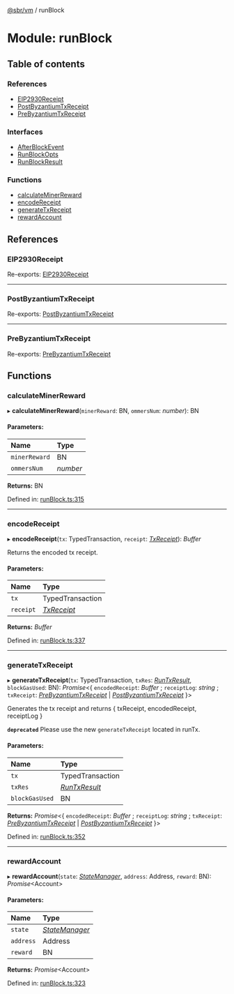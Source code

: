 [@sbr/vm](../README.md) / runBlock

# Module: runBlock

## Table of contents

### References

- [EIP2930Receipt](runblock.md#eip2930receipt)
- [PostByzantiumTxReceipt](runblock.md#postbyzantiumtxreceipt)
- [PreByzantiumTxReceipt](runblock.md#prebyzantiumtxreceipt)

### Interfaces

- [AfterBlockEvent](../interfaces/runblock.afterblockevent.md)
- [RunBlockOpts](../interfaces/runblock.runblockopts.md)
- [RunBlockResult](../interfaces/runblock.runblockresult.md)

### Functions

- [calculateMinerReward](runblock.md#calculateminerreward)
- [encodeReceipt](runblock.md#encodereceipt)
- [generateTxReceipt](runblock.md#generatetxreceipt)
- [rewardAccount](runblock.md#rewardaccount)

## References

### EIP2930Receipt

Re-exports: [EIP2930Receipt](../interfaces/types.eip2930receipt.md)

___

### PostByzantiumTxReceipt

Re-exports: [PostByzantiumTxReceipt](../interfaces/types.postbyzantiumtxreceipt.md)

___

### PreByzantiumTxReceipt

Re-exports: [PreByzantiumTxReceipt](../interfaces/types.prebyzantiumtxreceipt.md)

## Functions

### calculateMinerReward

▸ **calculateMinerReward**(`minerReward`: BN, `ommersNum`: *number*): BN

#### Parameters:

| Name | Type |
| :------ | :------ |
| `minerReward` | BN |
| `ommersNum` | *number* |

**Returns:** BN

Defined in: [runBlock.ts:315](https://github.com/siliconswampio/sbr-vm/blob/master/lib/runBlock.ts#L315)

___

### encodeReceipt

▸ **encodeReceipt**(`tx`: TypedTransaction, `receipt`: [*TxReceipt*](types.md#txreceipt)): *Buffer*

Returns the encoded tx receipt.

#### Parameters:

| Name | Type |
| :------ | :------ |
| `tx` | TypedTransaction |
| `receipt` | [*TxReceipt*](types.md#txreceipt) |

**Returns:** *Buffer*

Defined in: [runBlock.ts:337](https://github.com/siliconswampio/sbr-vm/blob/master/lib/runBlock.ts#L337)

___

### generateTxReceipt

▸ **generateTxReceipt**(`tx`: TypedTransaction, `txRes`: [*RunTxResult*](../interfaces/runtx.runtxresult.md), `blockGasUsed`: BN): *Promise*<{ `encodedReceipt`: *Buffer* ; `receiptLog`: *string* ; `txReceipt`: [*PreByzantiumTxReceipt*](../interfaces/types.prebyzantiumtxreceipt.md) \| [*PostByzantiumTxReceipt*](../interfaces/types.postbyzantiumtxreceipt.md)  }\>

Generates the tx receipt and returns { txReceipt, encodedReceipt, receiptLog }

**`deprecated`** Please use the new `generateTxReceipt` located in runTx.

#### Parameters:

| Name | Type |
| :------ | :------ |
| `tx` | TypedTransaction |
| `txRes` | [*RunTxResult*](../interfaces/runtx.runtxresult.md) |
| `blockGasUsed` | BN |

**Returns:** *Promise*<{ `encodedReceipt`: *Buffer* ; `receiptLog`: *string* ; `txReceipt`: [*PreByzantiumTxReceipt*](../interfaces/types.prebyzantiumtxreceipt.md) \| [*PostByzantiumTxReceipt*](../interfaces/types.postbyzantiumtxreceipt.md)  }\>

Defined in: [runBlock.ts:352](https://github.com/siliconswampio/sbr-vm/blob/master/lib/runBlock.ts#L352)

___

### rewardAccount

▸ **rewardAccount**(`state`: [*StateManager*](../interfaces/state_interface.statemanager.md), `address`: Address, `reward`: BN): *Promise*<Account\>

#### Parameters:

| Name | Type |
| :------ | :------ |
| `state` | [*StateManager*](../interfaces/state_interface.statemanager.md) |
| `address` | Address |
| `reward` | BN |

**Returns:** *Promise*<Account\>

Defined in: [runBlock.ts:323](https://github.com/siliconswampio/sbr-vm/blob/master/lib/runBlock.ts#L323)
